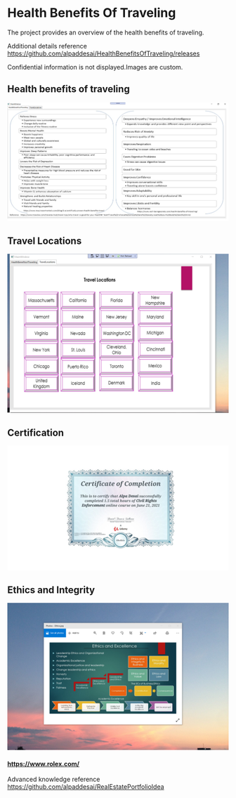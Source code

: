 # Health Benefits Of Traveling

The project provides an overview of the health benefits of traveling.

Additional details reference https://github.com/alpaddesai/HealthBenefitsOfTraveling/releases
 
Confidential information is not displayed.Images are custom.

## Health benefits of traveling
![image](HealthBenefits.png)

## Travel Locations
![image](TravelLocations.png)

## Certification
![image](civilrights.jpg)

## Ethics and Integrity
![image](EthicsandExcellence.png)

#### https://www.rolex.com/

Advanced knowledge reference https://github.com/alpaddesai/RealEstatePortfolioIdea
